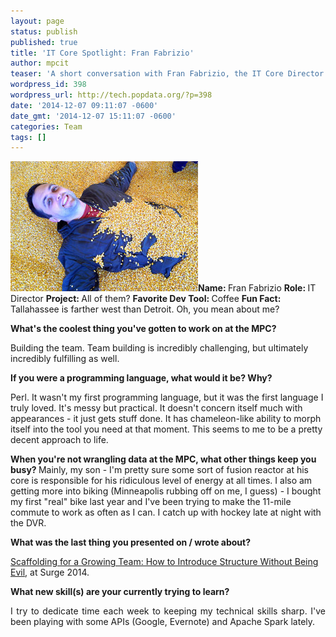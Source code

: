 ```yaml
---
layout: page
status: publish
published: true
title: 'IT Core Spotlight: Fran Fabrizio'
author: mpcit
teaser: 'A short conversation with Fran Fabrizio, the IT Core Director.'
wordpress_id: 398
wordpress_url: http://tech.popdata.org/?p=398
date: '2014-12-07 09:11:07 -0600'
date_gmt: '2014-12-07 15:11:07 -0600'
categories: Team
tags: []
---
```

<strong><a href="/images/fran-corn.jpg"><img class=" size-medium wp-image-407 alignright" src="/images/fran-corn-300x208.jpg" alt="fran-corn" width="300" height="208" /></a>Name:  </strong>Fran Fabrizio
<strong>Role: </strong>IT Director
<strong>Project: </strong>All of them?
<strong>Favorite Dev Tool:  </strong>Coffee
<strong>Fun Fact:  </strong>Tallahassee is farther west than Detroit.  Oh, you mean about me?

<b>What's the coolest thing you've gotten to work on at the MPC?  </b>

Building the team. Team building is incredibly challenging, but ultimately incredibly fulfilling as well.

<b>If you were a programming language, what would it be? Why?</b>

Perl. It wasn't my first programming language, but it was the first language I truly loved.  It's messy but practical. It doesn't concern itself much with appearances - it just gets stuff done. It has chameleon-like ability to morph itself into the tool you need at that moment. This seems to me to be a pretty decent approach to life.

<b>When you're not wrangling data at the MPC, what other things keep you busy? </b>Mainly, my son - I'm pretty sure some sort of fusion reactor at his core is responsible for his ridiculous level of energy at all times. I also am getting more into biking (Minneapolis rubbing off on me, I guess) - I bought my first "real" bike last year and I've been trying to make the 11-mile commute to work as often as I can. I catch up with hockey late at night with the DVR.

<b>What was the last thing you presented on / wrote about?</b>

<a title="Scaffolding for a Growing Team" href="http://www.slideshare.net/FranFabrizio/scaffolding-for-a-growing-team-surge-2014" target="_blank">Scaffolding for a Growing Team: How to Introduce Structure Without Being Evil</a>, at Surge 2014.

<b>What new skill(s) are your currently trying to learn?  </b>

<p style="text-align: justify;">I try to dedicate time each week to keeping my technical skills sharp.  I've been playing with some APIs (Google, Evernote) and Apache Spark lately.
